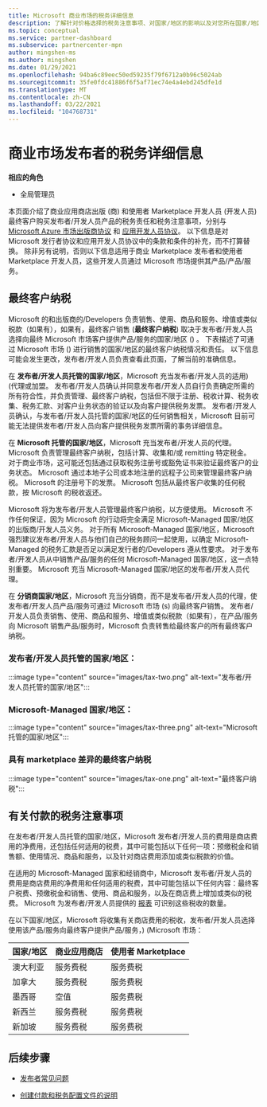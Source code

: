 ```yaml
---
title: Microsoft 商业市场的税务详细信息
description: 了解针对价格选择的税务注意事项、对国家/地区的影响以及对您所在国家/地区的税务责任。
ms.topic: conceptual
ms.service: partner-dashboard
ms.subservice: partnercenter-mpn
author: mingshen-ms
ms.author: mingshen
ms.date: 01/29/2021
ms.openlocfilehash: 94ba6c89eec50ed59235f79f6712a0b96c5024ab
ms.sourcegitcommit: 35fe0fdc41886f6f5af71ec74e4a4ebd245dfe1d
ms.translationtype: MT
ms.contentlocale: zh-CN
ms.lasthandoff: 03/22/2021
ms.locfileid: "104768731"
---
```

# <a name="tax-details-for-commercial-marketplace-publishers"></a>商业市场发布者的税务详细信息

**相应的角色**

- 全局管理员

本页面介绍了商业应用商店出版 (商) 和使用者 Marketplace 开发人员 (开发人员) 最终客户购买发布者/开发人员产品的税务责任和税务注意事项，分别与 [Microsoft Azure 市场出版商协议](https://go.microsoft.com/fwlink/p/?LinkID=699560) 和 [应用开发人员协议](https://query.prod.cms.rt.microsoft.com/cms/api/am/binary/RE4o4bH)。 以下信息是对 Microsoft 发行者协议和应用开发人员协议中的条款和条件的补充，而不打算替换。 除非另有说明，否则以下信息适用于商业 Marketplace 发布者和使用者 Marketplace 开发人员，这些开发人员通过 Microsoft 市场提供其产品/产品/服务。 

## <a name="end-customer-taxation"></a>最终客户纳税

Microsoft 的和出版商的/Developers 负责销售、使用、商品和服务、增值或类似税款（如果有），如果有，最终客户销售 (**最终客户纳税**) 取决于发布者/开发人员选择向最终 Microsoft 市场客户提供产品/服务的国家/地区 () 。 下表描述了可通过 Microsoft 市场 () 进行销售的国家/地区的最终客户纳税情况和责任。 以下信息可能会发生更改，发布者/开发人员负责查看此页面，了解当前的准确信息。

在 **发布者/开发人员托管的国家/地区**，Microsoft 充当发布者/开发人员的适用)  (代理或加盟。 发布者/开发人员确认并同意发布者/开发人员自行负责确定所需的所有符合性，并负责管理、最终客户纳税，包括但不限于注册、税收计算、税务收集、税务汇款、对客户业务状态的验证以及向客户提供税务发票。 发布者/开发人员确认，与发布者/开发人员托管的国家/地区的任何销售相关，Microsoft 目前可能无法提供发布者/开发人员向客户提供税务发票所需的事务详细信息。 

在 **Microsoft 托管的国家/地区**，Microsoft 充当发布者/开发人员的代理。 Microsoft 负责管理最终客户纳税，包括计算、收集和/或 remitting 特定税金。 对于商业市场，这可能还包括通过获取税务注册号或豁免证书来验证最终客户的业务状态。 Microsoft 通过本地子公司或本地注册的远程子公司来管理最终客户纳税。 Microsoft 的注册号下的发票。 Microsoft 包括从最终客户收集的任何税款，按 Microsoft 的税收返还。

Microsoft 将为发布者/开发人员管理最终客户纳税，以方便使用。 Microsoft 不作任何保证，因为 Microsoft 的行动将完全满足 Microsoft-Managed 国家/地区的出版商/开发人员义务。 对于所有 Microsoft-Managed 国家/地区，Microsoft 强烈建议发布者/开发人员与他们自己的税务顾问一起使用，以确定 Microsoft-Managed 的税务汇款是否足以满足发行者的/Developers 遵从性要求。 对于发布者/开发人员从中销售产品/服务的任何 Microsoft-Managed 国家/地区，这一点特别重要。 Microsoft 充当 Microsoft-Managed 国家/地区的发布者/开发人员代理。

在 **分销商国家/地区**，Microsoft 充当分销商，而不是发布者/开发人员的代理，使发布者/开发人员产品/服务可通过 Microsoft 市场 (s) 向最终客户销售。 发布者/开发人员负责销售、使用、商品和服务、增值或类似税款（如果有），在产品/服务向 Microsoft 销售产品/服务时，Microsoft 负责转售给最终客户的所有最终客户纳税。


### <a name="publisherdeveloper-managed-countries"></a>发布者/开发人员托管的国家/地区： 

:::image type="content" source="images/tax-two.png" alt-text="发布者/开发人员托管的国家/地区":::

### <a name="microsoft-managed-countries"></a>Microsoft-Managed 国家/地区：

:::image type="content" source="images/tax-three.png" alt-text="Microsoft 托管的国家/地区":::

### <a name="end-customer-taxation-with-differences-in-marketplace"></a>具有 marketplace 差异的最终客户纳税

:::image type="content" source="images/tax-one.png" alt-text="最终客户纳税":::

## <a name="tax-considerations-on-payouts"></a>有关付款的税务注意事项

在发布者/开发人员托管的国家/地区，Microsoft 发布者/开发人员的费用是商店费用的净费用，还包括任何适用的税费，其中可能包括以下任何一项：预缴税金和销售额、使用情况、商品和服务，以及针对商店费用添加或类似税款的价值。

在适用的 Microsoft-Managed 国家和经销商中，Microsoft 发布者/开发人员的费用是商店费用的净费用和任何适用的税费，其中可能包括以下任何内容：最终客户税费、预缴税金和销售、使用、商品和服务，以及在商店费上增加或类似的税费。 Microsoft 为发布者/开发人员提供的 [报表](payout-statement.md) 可识别这些税收的数量。 

在以下国家/地区，Microsoft 将收集有关商店费用的税收，发布者/开发人员选择使用该产品/服务向最终客户提供产品/服务，)  (Microsoft 市场：

|**国家/地区**|**商业应用商店**|**使用者 Marketplace**|
|----------------|-----------------------------|-----------------------|
|澳大利亚|服务费税|服务费税|
|加拿大|服务费税|服务费税|
|墨西哥|空值|服务费税|
|新西兰|服务费税|服务费税|
|新加坡|服务费税|服务费税|


## <a name="next-steps"></a>后续步骤

- [发布者常见问题](/azure/marketplace/marketplace-faq-publisher-guide) 

- [创建付款和税务配置文件的说明](./set-up-your-payout-account.md?context=%2fazure%2fmarketplace%2fcontext%2fcontext#create-a-payment-profile)